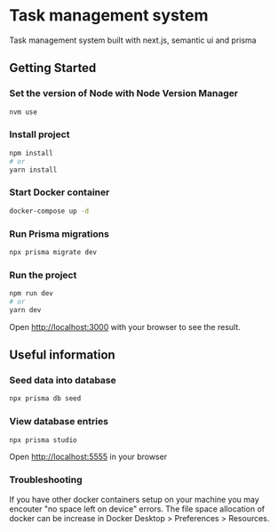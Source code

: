 # Task management system

Task management system built with next.js, semantic ui and prisma

## Getting Started

### Set the version of Node with Node Version Manager

```bash
nvm use
```

### Install project

```bash
npm install
# or
yarn install
```

### Start Docker container

```bash
docker-compose up -d
```

### Run Prisma migrations

```bash
npx prisma migrate dev
```

### Run the project

```bash
npm run dev
# or
yarn dev
```

Open [http://localhost:3000](http://localhost:3000) with your browser to see the result.

## Useful information

### Seed data into database

```bash
npx prisma db seed
```

### View database entries

```bash
npx prisma studio
```

Open [http://localhost:5555](http://localhost:5555) in your browser

### Troubleshooting

If you have other docker containers setup on your machine you may encouter "no space left on device" errors. The file space allocation of docker can be increase in Docker Desktop > Preferences > Resources.
